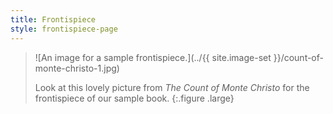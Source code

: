 ```yaml
---
title: Frontispiece
style: frontispiece-page
---
```


> ![An image for a sample frontispiece.](../{{ site.image-set }}/count-of-monte-christo-1.jpg)
> 
> Look at this lovely picture from *The Count of Monte Christo* for the frontispiece of our sample book.
{:.figure .large}
